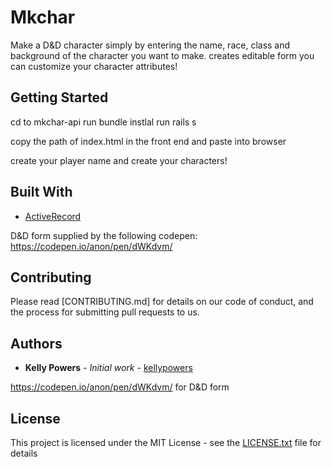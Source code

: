 # Mkchar 

Make a D&D character simply by entering the name, race, class and background of the character you want to make.  creates editable form you can customize your character attributes!

## Getting Started

cd to mkchar-api
run bundle instlal
run rails s

copy the path of index.html in the front end and paste into browser

create your player name and create your characters!






## Built With
* [ActiveRecord](https://github.com/sinatra-activerecord/sinatra-activerecord)

D&D form supplied by the following codepen: https://codepen.io/anon/pen/dWKdvm/

## Contributing

Please read [CONTRIBUTING.md] for details on our code of conduct, and the process for submitting pull requests to us.

## Authors

* **Kelly Powers** - *Initial work* - [kellypowers](https://github.com/kellypowers)

https://codepen.io/anon/pen/dWKdvm/ for D&D form


## License

This project is licensed under the MIT License - see the [LICENSE.txt](LICENSE.txt) file for details

